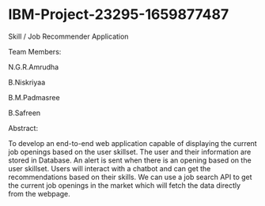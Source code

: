 # IBM-Project-23295-1659877487
Skill / Job Recommender Application

Team Members:

N.G.R.Amrudha

B.Niskriyaa

B.M.Padmasree

B.Safreen

Abstract:

To develop an end-to-end web application capable of displaying the current job openings based on the user skillset. The user and their information are stored in Database. An alert is sent when there is an opening based on the user skillset. Users will interact with a chatbot and can get the recommendations based on their skills. We can use a job search API to get the current job openings in the market which will fetch the data directly from the webpage.
